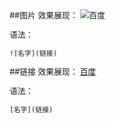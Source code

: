 ##图片
效果展现：
![百度](image/6.jpeg)

语法：
```
![名字](链接)
```

##链接
效果展现：
[百度](https://www.baidu.com/)

语法：
```
[名字](链接)
```